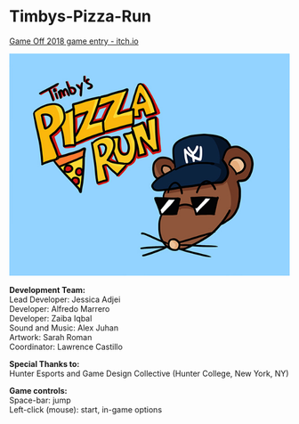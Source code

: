# Timbys-Pizza-Run
<p><a href="https://lawrencecastillo.itch.io/timbys-pizza-run">Game Off 2018 game entry - itch.io</a></p>

<p><img src="https://github.com/LawrenceCastillo/Timbys-Pizza-Run/blob/master/Assets/Art/title%20screen.jpg"></p>

<p><strong>Development Team:</strong><br>
Lead Developer: Jessica Adjei<br>
Developer: Alfredo Marrero<br>
Developer: Zaiba Iqbal<br>
Sound and Music: Alex Juhan<br>
Artwork: Sarah Roman<br>
Coordinator: Lawrence Castillo</p>

<p><strong>Special Thanks to:</strong><br>
Hunter Esports and Game Design Collective (Hunter College, New York, NY)</p>

<p><strong>Game controls:</strong><br>
Space-bar: jump<br>
Left-click (mouse): start, in-game options</p
